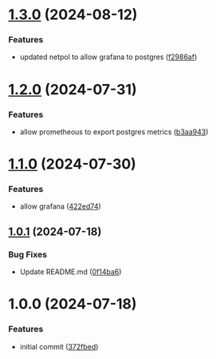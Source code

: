 # [1.3.0](https://github.com/csye7125-su24-team14/helm-postgresql/compare/v1.2.0...v1.3.0) (2024-08-12)


### Features

* updated netpol to allow grafana to postgres ([f2986af](https://github.com/csye7125-su24-team14/helm-postgresql/commit/f2986afd7e2f9e3ada43c1495c3e42a942d34599))

# [1.2.0](https://github.com/csye7125-su24-team14/helm-postgresql/compare/v1.1.0...v1.2.0) (2024-07-31)


### Features

* allow prometheous to export postgres metrics ([b3aa943](https://github.com/csye7125-su24-team14/helm-postgresql/commit/b3aa943ea33fde5a3b341d9252793873c5729cd8))

# [1.1.0](https://github.com/csye7125-su24-team14/helm-postgresql/compare/v1.0.1...v1.1.0) (2024-07-30)


### Features

* allow grafana ([422ed74](https://github.com/csye7125-su24-team14/helm-postgresql/commit/422ed74e9707ef159cef658bf58da09b42493293))

## [1.0.1](https://github.com/csye7125-su24-team14/helm-postgresql/compare/v1.0.0...v1.0.1) (2024-07-18)


### Bug Fixes

* Update README.md ([0f14ba6](https://github.com/csye7125-su24-team14/helm-postgresql/commit/0f14ba60a8a7449013d57369556b5eecac954d75))

# 1.0.0 (2024-07-18)


### Features

* initial commit ([372fbed](https://github.com/csye7125-su24-team14/helm-postgresql/commit/372fbedde126308ee25bcbeefd1f3b761d01d8ef))

